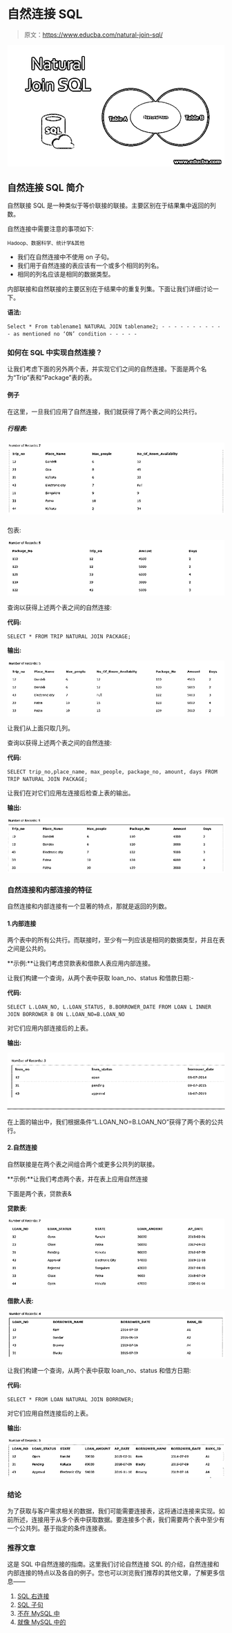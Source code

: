 # 自然连接 SQL

> 原文：<https://www.educba.com/natural-join-sql/>

![Natural Join SQL](img/97816d10c360bf5ed4386fd12f2ad6f1.png)



## 自然连接 SQL 简介

自然联接 SQL 是一种类似于等价联接的联接。主要区别在于结果集中返回的列数。

自然连接中需要注意的事项如下:

<small>Hadoop、数据科学、统计学&其他</small>

*   我们在自然连接中不使用 on 子句。
*   我们用于自然连接的表应该有一个或多个相同的列名。
*   相同的列名应该是相同的数据类型。

内部联接和自然联接的主要区别在于结果中的重复列集。下面让我们详细讨论一下。

**语法:**

`Select *
From tablename1
NATURAL JOIN tablename2; - - - - - - - - - - - as mentioned no ‘ON’ condition - - - - -`

### 如何在 SQL 中实现自然连接？

让我们考虑下面的另外两个表，并实现它们之间的自然连接。下面是两个名为“Trip”表和“Package”表的表。

#### 例子

在这里，一旦我们应用了自然连接，我们就获得了两个表之间的公共行。

##### 行程表:

##### ![Natural join sql - Trip Table](img/084dfeba4b34517993d55db0a48a7f03.png)



包表:

![Natural join sql - Package Table](img/e9472bf9bea2f0bbc55428cca53e290e.png)



查询以获得上述两个表之间的自然连接:

**代码:**

`SELECT *
FROM TRIP
NATURAL JOIN PACKAGE;`

**输出:**

![Between two tables](img/bd4ccb766561e1572c2d1a7a8be8aad8.png)



让我们从上面只取几列。

查询以获得上述两个表之间的自然连接:

**代码:**

`SELECT trip_no,place_name, max_people, package_no, amount, days
FROM TRIP
NATURAL JOIN PACKAGE;`

让我们在对它们应用左连接后检查上表的输出。

**输出:**

![Applying the Left join](img/7df5ce41a430a21b4c38883ff308fe10.png)



### 自然连接和内部连接的特征

自然连接和内部连接有一个显著的特点，那就是返回的列数。

#### 1.内部连接

两个表中的所有公共行。而联接时，至少有一列应该是相同的数据类型，并且在表之间是公共的。

**示例:**让我们考虑贷款表和借款人表应用内部连接。

让我们构建一个查询，从两个表中获取 loan_no、status 和借款日期:-

**代码:**

`SELECT L.LOAN_NO, L.LOAN_STATUS, B.BORROWER_DATE
FROM LOAN L INNER JOIN BORROWER B
ON L.LOAN_NO=B.LOAN_NO`

对它们应用内部连接后的上表。

**输出:**

![ Natural join sql - Query3](img/072e0fd9d685fdfe6d250c0f58fcc0f4.png)



在上面的输出中，我们根据条件“L.LOAN_NO=B.LOAN_NO”获得了两个表的公共行。

#### 2.自然连接

自然联接是在两个表之间组合两个或更多公共列的联接。

**示例:**让我们考虑两个表，并在表上应用自然连接

下面是两个表，贷款表&

**贷款表**:

![Loan Table](img/b5c61f68fe75057a5452414ad07ab149.png)



**借款人表:**

![Borrower Table](img/f95ced5a1e9d9ddbee39c1a629f1576d.png)



让我们构建一个查询，从两个表中获取 loan_no、status 和借方日期:

**代码:**

`SELECT *
FROM LOAN
NATURAL JOIN BORROWER;`

对它们应用自然连接后的上表。

**输出:**

![Natural join sql - query4](img/8d8ae20e9960261ae49cb8ed39568ca7.png)



### 结论

为了获取与客户需求相关的数据，我们可能需要连接表，这将通过连接来实现。如前所述，连接用于从多个表中获取数据。要连接多个表，我们需要两个表中至少有一个公共列。基于指定的条件连接表。

### 推荐文章

这是 SQL 中自然连接的指南。这里我们讨论自然连接 SQL 的介绍，自然连接和内部连接的特点以及各自的例子。您也可以浏览我们推荐的其他文章，了解更多信息——

1.  [SQL 右连接](https://www.educba.com/sql-right-join/)
2.  [SQL 子句](https://www.educba.com/sql-clauses/)
3.  [不在 MySQL 中](https://www.educba.com/not-in-mysql/)
4.  [就像 MySQL 中的](https://www.educba.com/like-in-mysql/)





